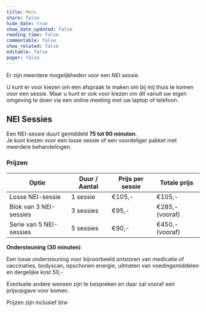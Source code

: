 ```yaml
---
title: Mens
share: false
hide_date: true
show_date_updated: false
reading_time: false
commentable: false
show_related: false
editable: false
pager: false
---
```


Er zijn meerdere mogelijkheden voor een NEI sessie.

U kunt er voor kiezen om een afspraak te maken om bij mij thuis te komen voor een sessie.
Maar u kunt er ook voor kiezen om dit vanuit uw eigen omgeving te doen via een online meeting met uw laptop of telefoon.

## NEI Sessies

Een NEI-sessie duurt gemiddeld **75 tot 90 minuten**.  
Je kunt kiezen voor een losse sessie of een voordeliger pakket met meerdere behandelingen.

### Prijzen

| Optie                          | Duur / Aantal | Prijs per sessie | Totale prijs   |
|--------------------------------|---------------|------------------|----------------|
| Losse NEI-sessie               | 1 sessie      | €105,-           | €105,-         |
| Blok van 3 NEI-sessies         | 3 sessies     | €95,-            | €285,- (vooraf)|
| Serie van 5 NEI-sessies        | 5 sessies     | €90,-            | €450,- (vooraf)|

**Ondersteuning (30 minuten)**

Een losse ondersteuning voor bijvoorbeeld ontstoren van medicatie of vaccinaties, bodyscan, opschonen energie, uitmeten van voedingsmiddelen en dergelijke kost 50,-

Eventuele andere wensen zijn te bespreken en daar zal vooraf een prijsopgave voor komen.

Prijzen zijn inclusief btw

